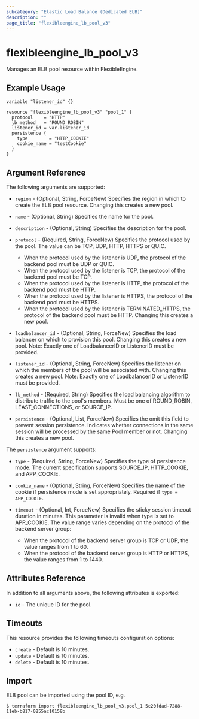```yaml
---
subcategory: "Elastic Load Balance (Dedicated ELB)"
description: ""
page_title: "flexibleengine_lb_pool_v3"
---
```


# flexibleengine_lb_pool_v3

Manages an ELB pool resource within FlexibleEngine.

## Example Usage

```hcl
variable "listener_id" {}

resource "flexibleengine_lb_pool_v3" "pool_1" {
  protocol    = "HTTP"
  lb_method   = "ROUND_ROBIN"
  listener_id = var.listener_id
  persistence {
    type        = "HTTP_COOKIE"
    cookie_name = "testCookie"
  }
}
```

## Argument Reference

The following arguments are supported:

* `region` - (Optional, String, ForceNew) Specifies the region in which to create the ELB pool resource.
  Changing this creates a new pool.

* `name` - (Optional, String) Specifies the name for the pool.

* `description` - (Optional, String) Specifies the description for the pool.

* `protocol` - (Required, String, ForceNew) Specifies the protocol used by the pool. The value can be TCP, UDP,
  HTTP, HTTPS or QUIC.
    + When the protocol used by the listener is UDP, the protocol of the backend pool must be UDP or QUIC.
    + When the protocol used by the listener is TCP, the protocol of the backend pool must be TCP.
    + When the protocol used by the listener is HTTP, the protocol of the backend pool must be HTTP.
    + When the protocol used by the listener is HTTPS, the protocol of the backend pool must be HTTPS.
    + When the protocol used by the listener is TERMINATED_HTTPS, the protocol of the backend pool must be HTTP.
  Changing this creates a new pool.

* `loadbalancer_id` - (Optional, String, ForceNew) Specifies the load balancer on which to provision this pool.
  Changing this creates a new pool. Note:  Exactly one of LoadbalancerID or ListenerID must be provided.

* `listener_id` - (Optional, String, ForceNew) Specifies the listener on which the members of the pool will be
  associated with.
  Changing this creates a new pool. Note:  Exactly one of LoadbalancerID or ListenerID must be provided.

* `lb_method` - (Required, String) Specifies the load balancing algorithm to distribute traffic to the pool's members.
  Must be one of ROUND_ROBIN, LEAST_CONNECTIONS, or SOURCE_IP.

* `persistence` - (Optional, List, ForceNew) Specifies the omit this field to prevent session persistence.
  Indicates whether connections in the same session will be processed by the same Pool member or not.
  Changing this creates a new pool.

The `persistence` argument supports:

* `type` - (Required, String, ForceNew) Specifies the type of persistence mode. The current specification supports
  SOURCE_IP, HTTP_COOKIE, and APP_COOKIE.

* `cookie_name` - (Optional, String, ForceNew) Specifies the name of the cookie if persistence mode is set
  appropriately. Required if `type = APP_COOKIE`.

* `timeout` - (Optional, Int, ForceNew) Specifies the sticky session timeout duration in minutes. This parameter is
  invalid when type is set to APP_COOKIE. The value range varies depending on the protocol of the backend server group:
  + When the protocol of the backend server group is TCP or UDP, the value ranges from 1 to 60.
  + When the protocol of the backend server group is HTTP or HTTPS, the value ranges from 1 to 1440.

## Attributes Reference

In addition to all arguments above, the following attributes is exported:

* `id` - The unique ID for the pool.

## Timeouts

This resource provides the following timeouts configuration options:

* `create` - Default is 10 minutes.
* `update` - Default is 10 minutes.
* `delete` - Default is 10 minutes.

## Import

ELB pool can be imported using the pool ID, e.g.

```
$ terraform import flexibleengine_lb_pool_v3.pool_1 5c20fdad-7288-11eb-b817-0255ac10158b
```
